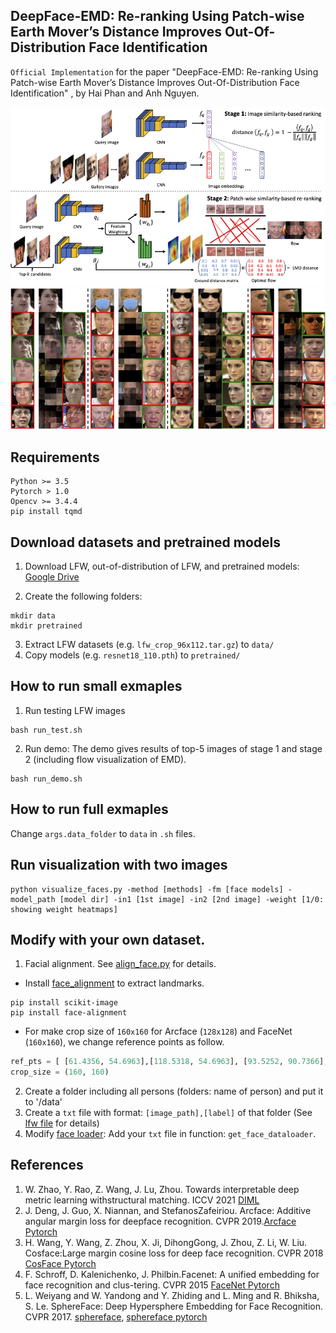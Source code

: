 ## DeepFace-EMD: Re-ranking Using Patch-wise Earth Mover’s Distance Improves Out-Of-Distribution Face Identification

`Official Implementation` for the paper "DeepFace-EMD: Re-ranking Using Patch-wise Earth Mover’s Distance Improves Out-Of-Distribution Face Identification" , by Hai Phan and Anh Nguyen.

![](figs/framework.png) 
![](figs/results.png) 

## Requirements
```
Python >= 3.5
Pytorch > 1.0
Opencv >= 3.4.4
pip install tqmd
```

## Download datasets and pretrained models

1. Download LFW, out-of-distribution of LFW, and pretrained models: [Google Drive](https://drive.google.com/drive/folders/1hoyO7IWaIx2Km-pe4-Sn2D_uTFNLC7Ph)

2. Create the following folders:

```
mkdir data
mkdir pretrained
```

3. Extract LFW datasets (e.g. `lfw_crop_96x112.tar.gz`) to `data/`
4. Copy models (e.g. `resnet18_110.pth`) to `pretrained/` 

## How to run small exmaples
1. Run testing LFW images

```
bash run_test.sh
```

2. Run demo: The demo gives results of top-5 images of stage 1 and stage 2 (including flow visualization of EMD).
```
bash run_demo.sh
```
## How to run full exmaples

Change `args.data_folder` to `data` in `.sh` files.

## Run visualization with two images

```
python visualize_faces.py -method [methods] -fm [face models] -model_path [model dir] -in1 [1st image] -in2 [2nd image] -weight [1/0: showing weight heatmaps] 
```

## Modify with your own dataset.
1. Facial alignment. See [align_face.py](alignment/align_face.py) for details.
- Install [face_alignment](https://github.com/1adrianb/face-alignment) to extract landmarks. 
```
pip install scikit-image
pip install face-alignment

```
- For make crop size of `160x160` for Arcface (`128x128`) and FaceNet (`160x160`), we change reference points as follow.
```python
ref_pts = [ [61.4356, 54.6963],[118.5318, 54.6963], [93.5252, 90.7366],[68.5493, 122.3655],[110.7299, 122.3641]]
crop_size = (160, 160)
```

2. Create a folder including all persons (folders: name of person) and put it to '/data' 
3. Create a `txt` file with format: `[image_path],[label]` of that folder (See [lfw file](data_files/full/lfw_128.txt) for details)
4. Modify [face loader](data_loader/facedata_loader.py): Add your `txt` file in function: `get_face_dataloader`. 


## References
1. W. Zhao, Y. Rao, Z. Wang, J. Lu, Zhou.   Towards interpretable deep metric learning withstructural matching. ICCV 2021 [DIML](https://github.com/wl-zhao/DIML)
2. J.  Deng,   J. Guo,   X. Niannan,   and   StefanosZafeiriou.   Arcface:  Additive angular margin loss for deepface recognition. CVPR 2019.[Arcface Pytorch](https://github.com/ronghuaiyang/arcface-pytorch)
3. H.  Wang,  Y. Wang,  Z. Zhou,  X. Ji,  DihongGong,  J. Zhou,  Z. Li,  W. Liu.   Cosface:Large margin cosine loss for deep face recognition. CVPR 2018 [CosFace Pytorch](https://github.com/MuggleWang/CosFace_pytorch)
4. F. Schroff,  D. Kalenichenko, J. Philbin.Facenet: A unified embedding for face recognition and clus-tering. CVPR 2015 [FaceNet Pytorch](https://github.com/timesler/facenet-pytorch)
5. L. Weiyang and W. Yandong and Y. Zhiding and L. Ming and R. Bhiksha, S. Le. SphereFace: Deep Hypersphere Embedding for Face Recognition. CVPR 2017. [sphereface](https://github.com/wy1iu/sphereface), [sphereface pytorch](https://github.com/clcarwin/sphereface_pytorch)